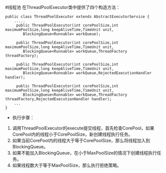#线程池
在ThreadPoolExecutor类中提供了四个构造方法：

	public class ThreadPoolExecutor extends AbstractExecutorService {
    	.....
   		 public ThreadPoolExecutor(int corePoolSize,int maximumPoolSize,long keepAliveTime,TimeUnit unit,
            BlockingQueue<Runnable> workQueue);
 
   		 public ThreadPoolExecutor(int corePoolSize,int maximumPoolSize,long keepAliveTime,TimeUnit unit,
            BlockingQueue<Runnable> workQueue,ThreadFactory threadFactory);
 
   		 public ThreadPoolExecutor(int corePoolSize,int maximumPoolSize,long keepAliveTime,TimeUnit unit,
            BlockingQueue<Runnable> workQueue,RejectedExecutionHandler handler);
 
    	 public ThreadPoolExecutor(int corePoolSize,int maximumPoolSize,long keepAliveTime,TimeUnit unit,
        	BlockingQueue<Runnable> workQueue,ThreadFactory threadFactory,RejectedExecutionHandler handler);
    	...
	}
	
* 执行步骤：	

1. 调用ThreadPoolExecutor的execute提交线程，首先检查CorePool，如果CorePool内的线程小于CorePoolSize，新创建线程执行任务。
2. 如果当前CorePool内的线程大于等于CorePoolSize，那么将线程加入到BlockingQueue。
3. 如果不能加入BlockingQueue，在小于MaxPoolSize的情况下创建线程执行任务。
4. 如果线程数大于等于MaxPoolSize，那么执行拒绝策略。
